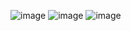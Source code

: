 ![image](https://github.com/user-attachments/assets/7e092ee9-779d-4100-9e07-9e58ffb8356a)
![image](https://github.com/user-attachments/assets/8e36d681-1c16-4e7e-8228-d932d77d8a90)
![image](https://github.com/user-attachments/assets/d755cd28-64bc-4282-b604-380df2acf7a4)
